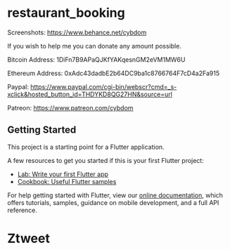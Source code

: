 # restaurant_booking

Screenshots:
https://www.behance.net/cybdom

If you wish to help me you can donate any amount possible.

Bitcoin Address: 1DiFn7B9APaQJKfYAKqesnGM2eVM1MW6U

Ethereum Address: 0xAdc43dadbE2b64DC9ba1c8766764F7cD4a2Fa915

Paypal: https://www.paypal.com/cgi-bin/webscr?cmd=_s-xclick&hosted_button_id=THDYKD8QG27HN&source=url

Patreon: https://www.patreon.com/cybdom

## Getting Started

This project is a starting point for a Flutter application.

A few resources to get you started if this is your first Flutter project:

- [Lab: Write your first Flutter app](https://flutter.dev/docs/get-started/codelab)
- [Cookbook: Useful Flutter samples](https://flutter.dev/docs/cookbook)

For help getting started with Flutter, view our 
[online documentation](https://flutter.dev/docs), which offers tutorials, 
samples, guidance on mobile development, and a full API reference.
# Ztweet
